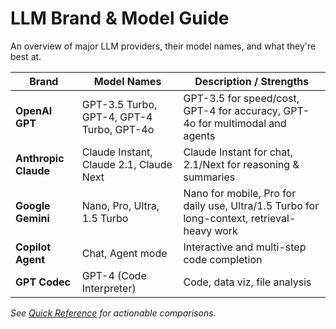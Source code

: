 # LLM Brand & Model Guide

An overview of major LLM providers, their model names, and what they're best at.

| Brand              | Model Names                             | Description / Strengths                             |
|--------------------|-----------------------------------------|-----------------------------------------------------|
| **OpenAI GPT**     | GPT-3.5 Turbo, GPT-4, GPT-4 Turbo, GPT-4o | GPT-3.5 for speed/cost, GPT-4 for accuracy, GPT-4o for multimodal and agents |
| **Anthropic Claude** | Claude Instant, Claude 2.1, Claude Next  | Claude Instant for chat, 2.1/Next for reasoning & summaries |
| **Google Gemini**  | Nano, Pro, Ultra, 1.5 Turbo             | Nano for mobile, Pro for daily use, Ultra/1.5 Turbo for long-context, retrieval-heavy work |
| **Copilot Agent**  | Chat, Agent mode                        | Interactive and multi-step code completion           |
| **GPT Codec**      | GPT-4 (Code Interpreter)                | Code, data viz, file analysis                       |

*See [Quick Reference](03-model-selection-table.md) for actionable comparisons.*

